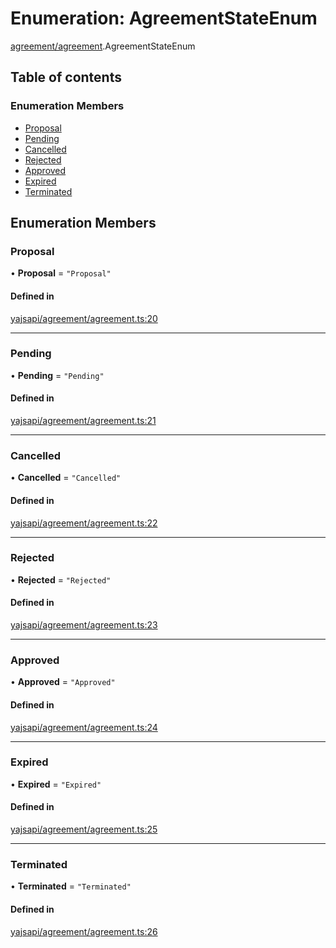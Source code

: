 # Enumeration: AgreementStateEnum

[agreement/agreement](../modules/agreement_agreement.md).AgreementStateEnum

## Table of contents

### Enumeration Members

- [Proposal](agreement_agreement.AgreementStateEnum.md#proposal)
- [Pending](agreement_agreement.AgreementStateEnum.md#pending)
- [Cancelled](agreement_agreement.AgreementStateEnum.md#cancelled)
- [Rejected](agreement_agreement.AgreementStateEnum.md#rejected)
- [Approved](agreement_agreement.AgreementStateEnum.md#approved)
- [Expired](agreement_agreement.AgreementStateEnum.md#expired)
- [Terminated](agreement_agreement.AgreementStateEnum.md#terminated)

## Enumeration Members

### Proposal

• **Proposal** = ``"Proposal"``

#### Defined in

[yajsapi/agreement/agreement.ts:20](https://github.com/golemfactory/yajsapi/blob/dec68b9/yajsapi/agreement/agreement.ts#L20)

___

### Pending

• **Pending** = ``"Pending"``

#### Defined in

[yajsapi/agreement/agreement.ts:21](https://github.com/golemfactory/yajsapi/blob/dec68b9/yajsapi/agreement/agreement.ts#L21)

___

### Cancelled

• **Cancelled** = ``"Cancelled"``

#### Defined in

[yajsapi/agreement/agreement.ts:22](https://github.com/golemfactory/yajsapi/blob/dec68b9/yajsapi/agreement/agreement.ts#L22)

___

### Rejected

• **Rejected** = ``"Rejected"``

#### Defined in

[yajsapi/agreement/agreement.ts:23](https://github.com/golemfactory/yajsapi/blob/dec68b9/yajsapi/agreement/agreement.ts#L23)

___

### Approved

• **Approved** = ``"Approved"``

#### Defined in

[yajsapi/agreement/agreement.ts:24](https://github.com/golemfactory/yajsapi/blob/dec68b9/yajsapi/agreement/agreement.ts#L24)

___

### Expired

• **Expired** = ``"Expired"``

#### Defined in

[yajsapi/agreement/agreement.ts:25](https://github.com/golemfactory/yajsapi/blob/dec68b9/yajsapi/agreement/agreement.ts#L25)

___

### Terminated

• **Terminated** = ``"Terminated"``

#### Defined in

[yajsapi/agreement/agreement.ts:26](https://github.com/golemfactory/yajsapi/blob/dec68b9/yajsapi/agreement/agreement.ts#L26)
